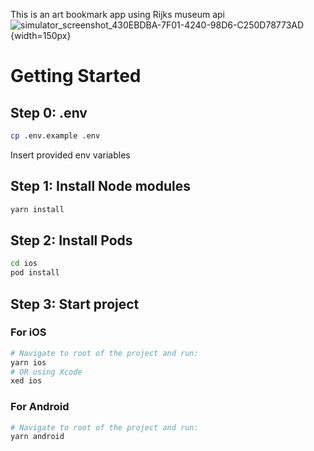This is an art bookmark app using Rijks museum api
![simulator_screenshot_430EBDBA-7F01-4240-98D6-C250D78773AD](https://github.com/KevTiv/rijks_museum/assets/62612841/9b778726-6fd8-4927-ba8c-22c579c94097){width=150px}

# Getting Started
## Step 0: .env 
```bash
cp .env.example .env
```
Insert provided env variables

## Step 1: Install Node modules
```bash
yarn install
```
## Step 2: Install Pods
```bash
cd ios
pod install
```
## Step 3: Start project
### For iOS
```bash
# Navigate to root of the project and run:
yarn ios
# OR using Xcode
xed ios 
```
### For Android
```bash
# Navigate to root of the project and run:
yarn android
```



